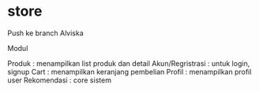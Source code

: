 # store
Push ke branch Alviska

Modul

Produk : menampilkan list produk dan detail
Akun/Regristrasi : untuk login, signup
Cart : menampilkan keranjang pembelian
Profil : menampilkan profil user
Rekomendasi : core sistem